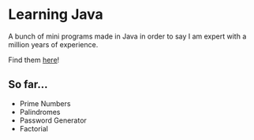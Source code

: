 # Learning Java

A bunch of mini programs made in Java in order to say I am expert with a million years of experience.

Find them [here](src/main/java/kv/miniPrograms)!

## So far...

- Prime Numbers
- Palindromes
- Password Generator
- Factorial